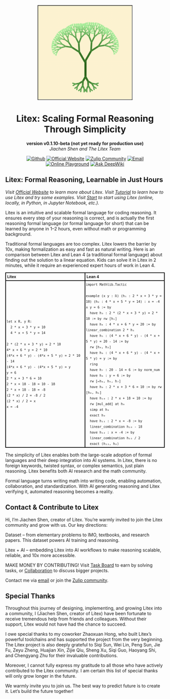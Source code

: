 <div align="center">
<img src="./logo.png" alt="The Litex Logo" width="300">
</div>

<div align="center">

# Litex: Scaling Formal Reasoning Through Simplicity

**version v0.1.10-beta (not yet ready for production use)**  
*Jiachen Shen and The Litex Team*

[![Github](https://img.shields.io/badge/Github-grey?logo=github)](https://github.com/litexlang/golitex)
[![Official Website](https://img.shields.io/badge/Official%20Website-blue?logo=website)](https://litexlang.org)
[![Zulip Community](https://img.shields.io/badge/Zulip%20Community-purple?logo=zulip)](https://litex.zulipchat.com/join/c4e7foogy6paz2sghjnbujov/)
[![Email](https://img.shields.io/badge/Email-red?logo=email)](mailto:litexlang@outlook.com)
[![Online Playground](https://img.shields.io/badge/Online%20Playground-darkgreen?logo=playground)](https://litexlang.org/playground)
[![Ask DeepWiki](https://deepwiki.com/badge.svg)](https://deepwiki.com/litexlang/golitex)

</div>

## Litex: Formal Reasoning, Learnable in Just Hours

*Visit [Official Website](https://litexlang.org/) to learn more about Litex. Visit [Tutorial](https://litexlang.org/doc/Tutorial/Introduction) to learn how to use Litex and try some examples. Visit [Start](https://litexlang.org/doc/Start) to start using Litex (online, locally, in Python, in Jupyter Notebook, etc.).*

Litex is an intuitive and scalable formal language for coding reasoning. It ensures every step of your reasoning is correct, and is actually the first reasoning formal language (or formal language for short) that can be learned by anyone in 1–2 hours, even without math or programming background.

Traditional formal languages are too complex. Litex lowers the barrier by 10x, making formalization as easy and fast as natural writing. Here is an comparison between Litex and Lean 4 (a traditional formal language) about finding out the solution to a linear equation. Kids can solve it in Litex in 2 minutes, while it require an experienced expert hours of work in Lean 4.

<table style="border-collapse: collapse; width: 100%; font-size: 12px">
  <tr>
    <th style="border: 2px solid black; padding: 4px; text-align: left; width: 50%;">Litex</th>
    <th style="border: 2px solid black; padding: 4px; text-align: left; width: 50%;">Lean 4</th>
  </tr>
  <tr>
    <td style="border: 2px solid black; padding: 2px; line-height: 1.5">
      <code>let x R, y R:</code><br>
      <code>&nbsp;&nbsp;2 * x + 3 * y = 10</code><br>
      <code>&nbsp;&nbsp;4 * x + 5 * y = 14</code><br><br>
      <code>2 * (2 * x + 3 * y) = 2 * 10</code><br>
      <code>4* x + 6 * y = 2 * 10</code><br>
      <code>(4*x + 6 * y) - (4*x + 5 * y) = 2 * 10 - 14</code><br>
      <code>(4*x + 6 * y) - (4*x + 5 * y) = y</code><br>
      <code>y = 6</code><br>
      <code>2 * x + 3 * 6 = 10</code><br>
      <code>2 * x + 18 - 18 = 10 - 18</code><br>
      <code>2 * x + 18 - 18 = -8</code><br>
      <code>(2 * x) / 2 = -8 / 2</code><br>
      <code>(2 * x) / 2 = x</code><br>
      <code>x = -4</code>
    </td>
    <td style="border: 2px solid black; padding: 2px; line-height: 1.5">
      <code>import Mathlib.Tactic</code><br><br>
      <code>example (x y : ℝ) (h₁ : 2 * x + 3 * y = 10) (h₂ : 4 * x + 5 * y = 14) : x = -4 ∧ y = 6 := by</code><br>
      <code>&nbsp;&nbsp;have h₃ : 2 * (2 * x + 3 * y) = 2 * 10 := by rw [h₁]</code><br>
      <code>&nbsp;&nbsp;have h₄ : 4 * x + 6 * y = 20 := by linear_combination 2 * h₁</code><br>
      <code>&nbsp;&nbsp;have h₅ : (4 * x + 6 * y) - (4 * x + 5 * y) = 20 - 14 := by</code><br>
      <code>&nbsp;&nbsp;rw [h₄, h₂]</code><br>
      <code>&nbsp;&nbsp;have h₆ : (4 * x + 6 * y) - (4 * x + 5 * y) = y := by</code><br>
      <code>&nbsp;&nbsp;ring</code><br>
      <code>&nbsp;&nbsp;have h₇ : 20 - 14 = 6 := by norm_num</code><br>
      <code>&nbsp;&nbsp;have h₈ : y = 6 := by</code><br>
      <code>&nbsp;&nbsp;rw [←h₆, h₅, h₇]</code><br>
      <code>&nbsp;&nbsp;have h₉ : 2 * x + 3 * 6 = 10 := by rw [h₈, h₁]</code><br>
      <code>&nbsp;&nbsp;have h₁₀ : 2 * x + 18 = 10 := by</code><br>
      <code>&nbsp;&nbsp;rw [mul_add] at h₉</code><br>
      <code>&nbsp;&nbsp;simp at h₉</code><br>
      <code>&nbsp;&nbsp;exact h₉</code><br>
      <code>&nbsp;&nbsp;have h₁₁ : 2 * x = -8 := by</code><br>
      <code>&nbsp;&nbsp;linear_combination h₁₀ - 18</code><br>
      <code>&nbsp;&nbsp;have h₁₂ : x = -4 := by</code><br>
      <code>&nbsp;&nbsp;linear_combination h₁₁ / 2</code><br>
      <code>&nbsp;&nbsp;exact ⟨h₁₂, h₈⟩</code>
    </td>
  </tr>
</table>

The simplicity of Litex enables both the large-scale adoption of formal languages and their deep integration into AI systems. In Litex, there is no foreign keywords, twisted syntax, or complex semantics, just plain reasoning. Litex benefits both AI research and the math community. 

Formal language turns writing math into writing code, enabling automation, collaboration, and standardization. With AI generating reasoning and Litex verifying it, automated reasoning becomes a reality.





## Contact & Contribute to Litex

Hi, I’m Jiachen Shen, creator of Litex. You’re warmly invited to join the Litex community and grow with us. Our key directions:

Dataset – from elementary problems to IMO, textbooks, and research papers. This dataset powers AI training and reasoning.

Litex + AI – embedding Litex into AI workflows to make reasoning scalable, reliable, and 10x more accessible.

MAKE MONEY BY CONTRIBUTING! Visit [Task Board](https://litexlang.org/task-board) to earn by solving tasks, or [Collaboration](https://litexlang.org/collaboration) to discuss bigger projects.

Contact me via [email](mailto:litexlang@outlook.com) or join the [Zulip community](https://litex.zulipchat.com/join/c4e7foogy6paz2sghjnbujov/).

## Special Thanks

Throughout this journey of designing, implementing, and growing Litex into a community, I (Jiachen Shen, creator of Litex) have been fortunate to receive tremendous help from friends and colleagues. Without their support, Litex would not have had the chance to succeed.

I owe special thanks to my coworker Zhaoxuan Hong, who built Litex’s powerful toolchains and has supported the project from the very beginning. The Litex project is also deeply grateful to Siqi Sun, Wei Lin, Peng Sun, Jie Fu, Zeyu Zheng, Huajian Xin, Zijie Qiu, Sheng Xu, Siqi Guo, Haoyang Shi, and Chengyang Zhu for their invaluable contributions.

Moreover, I cannot fully express my gratitude to all those who have actively contributed to the Litex community. I am certain this list of special thanks will only grow longer in the future.

We warmly invite you to join us. The best way to predict future is to create it. Let’s build the future together!